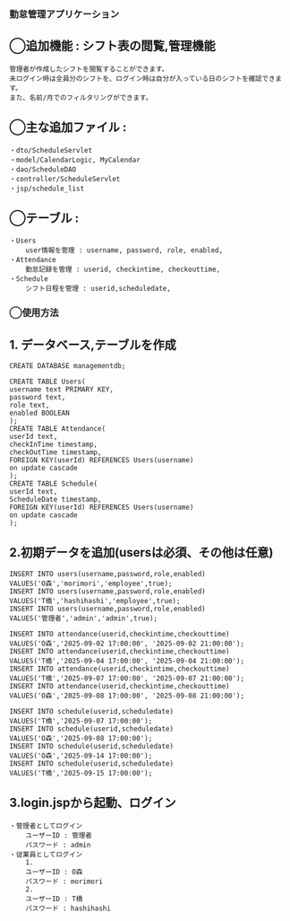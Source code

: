 ### 勤怠管理アプリケーション


## ◯追加機能 : シフト表の閲覧,管理機能
    管理者が作成したシフトを閲覧することができます。
    未ログイン時は全員分のシフトを、ログイン時は自分が入っている日のシフトを確認できます。
    また、名前/月でのフィルタリングができます。

## ◯主な追加ファイル : 
    ・dto/ScheduleServlet
    ・model/CalendarLogic, MyCalendar
    ・dao/ScheduleDAO
    ・controller/ScheduleServlet
    ・jsp/schedule_list

## ◯テーブル : 
    ・Users
        user情報を管理 : username, password, role, enabled,
    ・Attendance
        勤怠記録を管理 : userid, checkintime, checkouttime,
    ・Schedule
        シフト日程を管理 : userid,scheduledate,

### ◯使用方法
  ## 1. データベース,テーブルを作成
    CREATE DATABASE managementdb;

    CREATE TABLE Users(
    username text PRIMARY KEY,
    password text,
    role text,
    enabled BOOLEAN
    );
    CREATE TABLE Attendance(
    userId text,
    checkInTime timestamp,
    checkOutTime timestamp,
    FOREIGN KEY(userId) REFERENCES Users(username)
    on update cascade
    );
    CREATE TABLE Schedule(
    userId text,
    ScheduleDate timestamp,
    FOREIGN KEY(userId) REFERENCES Users(username)
    on update cascade
    );

  ## 2.初期データを追加(usersは必須、その他は任意)
    INSERT INTO users(username,password,role,enabled)
    VALUES('O森','morimori','employee',true);
    INSERT INTO users(username,password,role,enabled)
    VALUES('T橋','hashihashi','employee',true);
    INSERT INTO users(username,password,role,enabled)
    VALUES('管理者','admin','admin',true);

    INSERT INTO attendance(userid,checkintime,checkouttime)
    VALUES('O森','2025-09-02 17:00:00', '2025-09-02 21:00:00');
    INSERT INTO attendance(userid,checkintime,checkouttime)
    VALUES('T橋','2025-09-04 17:00:00', '2025-09-04 21:00:00');
    INSERT INTO attendance(userid,checkintime,checkouttime)
    VALUES('T橋','2025-09-07 17:00:00', '2025-09-07 21:00:00');
    INSERT INTO attendance(userid,checkintime,checkouttime)
    VALUES('O森','2025-09-08 17:00:00', '2025-09-08 21:00:00');

    INSERT INTO schedule(userid,scheduledate)
    VALUES('T橋','2025-09-07 17:00:00');
    INSERT INTO schedule(userid,scheduledate)
    VALUES('O森','2025-09-08 17:00:00');
    INSERT INTO schedule(userid,scheduledate)
    VALUES('O森','2025-09-14 17:00:00');
    INSERT INTO schedule(userid,scheduledate)
    VALUES('T橋','2025-09-15 17:00:00');

  ## 3.login.jspから起動、ログイン
    ・管理者としてログイン
        ユーザーID : 管理者
        パスワード : admin
    ・従業員としてログイン
        1.
        ユーザーID : O森
        パスワード : morimori
        2.
        ユーザーID : T橋
        パスワード : hashihashi
